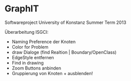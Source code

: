 GraphIT
=======

Softwareproject University of Konstanz Summer Term 2013

Überarbeitung ISGCI:
   - Naming Preference der Knoten
   - Color for Problem
   - draw Dialoge (find Realtion | Boundary/OpenClass)
   - EdgeStyle entfernen
   - Find in drawing
   - Zoom Buttons anbinden
   - Gruppierung von Knoten + ausblenden!
   
